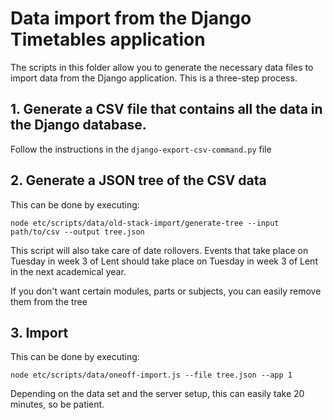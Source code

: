 Data import from the Django Timetables application
==================================================

The scripts in this folder allow you to generate the necessary data files to import data from the
Django application. This is a three-step process.


## 1. Generate a CSV file that contains all the data in the Django database.

Follow the instructions in the `django-export-csv-command.py` file


## 2. Generate a JSON tree of the CSV data

This can be done by executing:
```
node etc/scripts/data/old-stack-import/generate-tree --input path/to/csv --output tree.json
```
This script will also take care of date rollovers. Events that take place on Tuesday in week 3 of Lent
should take place on Tuesday in week 3 of Lent in the next academical year.

If you don't want certain modules, parts or subjects, you can easily remove them from the tree

## 3. Import

This can be done by executing:
```
node etc/scripts/data/oneoff-import.js --file tree.json --app 1
```

Depending on the data set and the server setup, this can easily take 20 minutes, so be patient.
